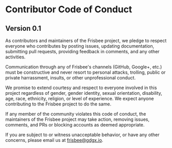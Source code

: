 # Contributor Code of Conduct
## Version 0.1

As contributors and maintainers of the Frisbee project, we pledge to respect everyone who contributes by posting issues, 
updating documentation, submitting pull requests, providing feedback in comments, and any other activities.

Communication through any of Frisbee's channels (GitHub, Google+, etc.) must be constructive and never resort to personal attacks, trolling, public or private harrassment, insults, or other unprofessional conduct.

We promise to extend courtesy and respect to everyone involved in this project regardless of gender, gender identity, sexual orientation, disability, age, race, ethnicity, religion, or level of experience. We expect anyone contributing to the Frisbee project to do the same.

If any member of the community violates this code of conduct, the maintainers of the Frisbee project may take action, removing issues, comments, and PRs or blocking accounts as deemed appropriate.

If you are subject to or witness unacceptable behavior, or have any other concerns, please email us at frisbee@gdgx.io.
